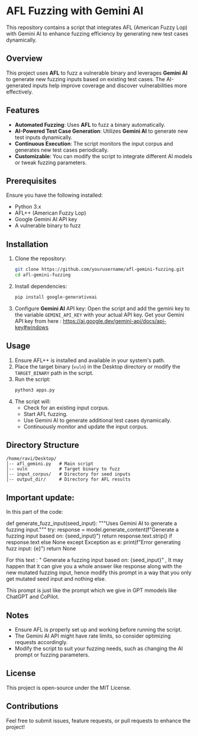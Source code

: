 # AFL Fuzzing with Gemini AI

This repository contains a script that integrates AFL (American Fuzzy Lop) with Gemini AI to enhance fuzzing efficiency by generating new test cases dynamically.

## Overview
This project uses **AFL** to fuzz a vulnerable binary and leverages **Gemini AI** to generate new fuzzing inputs based on existing test cases. The AI-generated inputs help improve coverage and discover vulnerabilities more effectively.

## Features
- **Automated Fuzzing**: Uses **AFL** to fuzz a binary automatically.
- **AI-Powered Test Case Generation**: Utilizes **Gemini AI** to generate new test inputs dynamically.
- **Continuous Execution**: The script monitors the input corpus and generates new test cases periodically.
- **Customizable**: You can modify the script to integrate different AI models or tweak fuzzing parameters.

## Prerequisites
Ensure you have the following installed:

- Python 3.x
- AFL++ (American Fuzzy Lop)
- Google Gemini AI API key
- A vulnerable binary to fuzz

## Installation
1. Clone the repository:
   ```bash
   git clone https://github.com/yourusername/afl-gemini-fuzzing.git
   cd afl-gemini-fuzzing
   ```
2. Install dependencies:
   ```bash
   pip install google-generativeai
   ```
3. Configure **Gemini AI** API key:
   Open the script and add the gemini key to the variable `GEMINI_API_KEY` with your actual API key.
   Get your Gemini API key from here : https://ai.google.dev/gemini-api/docs/api-key#windows

## Usage
1. Ensure AFL++ is installed and available in your system's path.
2. Place the target binary (`vuln`) in the Desktop directory or modify the `TARGET_BINARY` path in the script.
3. Run the script:
   ```bash
   python3 apps.py
   ```
4. The script will:
   - Check for an existing input corpus.
   - Start AFL fuzzing.
   - Use Gemini AI to generate additional test cases dynamically.
   - Continuously monitor and update the input corpus.

## Directory Structure
```
/home/ravi/Desktop/
│-- afl_gemini.py   # Main script
│-- vuln            # Target binary to fuzz
│-- input_corpus/   # Directory for seed inputs
│-- output_dir/     # Directory for AFL results
```


## Important update:

In this part of the code:

def generate_fuzz_input(seed_input):
    """Uses Gemini AI to generate a fuzzing input."""
    try:
        response = model.generate_content(f"Generate a fuzzing input based on: {seed_input}")
        return response.text.strip() if response.text else None
    except Exception as e:
        print(f"Error generating fuzz input: {e}")
        return None

For this text : " Generate a fuzzing input based on: {seed_input}" , It may happen that it can give you a whole answer like response along with the new mutated fuzzing input, hence modify this prompt in a way that you only get mutated seed input and nothing else.

This prompt is just like the prompt which we give in GPT mmodels like ChatGPT and CoPilot.


## Notes
- Ensure AFL is properly set up and working before running the script.
- The Gemini AI API might have rate limits, so consider optimizing requests accordingly.
- Modify the script to suit your fuzzing needs, such as changing the AI prompt or fuzzing parameters.

## License
This project is open-source under the MIT License.

## Contributions
Feel free to submit issues, feature requests, or pull requests to enhance the project!

